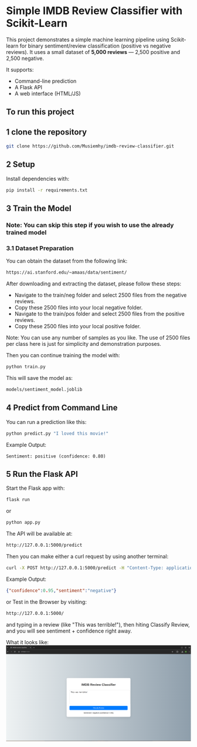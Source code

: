 # Simple IMDB Review Classifier with Scikit-Learn

This project demonstrates a simple machine learning pipeline using Scikit-learn for binary sentiment/review classification (positive vs negative reviews). It uses a small dataset of **5,000 reviews** — 2,500 positive and 2,500 negative. 

It supports:
- Command-line prediction
- A Flask API
- A web interface (HTML/JS)

## To run this project

## 1 clone the repository

```bash
git clone https://github.com/Musiemhy/imdb-review-classifier.git
```

## 2 Setup
Install dependencies with:
```bash
pip install -r requirements.txt
```

## 3 Train the Model
### Note: You can skip this step if you wish to use the already trained model

### 3.1 Dataset Preparation
You can obtain the dataset from the following link:
```bash
https://ai.stanford.edu/~amaas/data/sentiment/ 
```
After downloading and extracting the dataset, please follow these steps:
- Navigate to the train/neg folder and select 2500 files from the negative reviews.
- Copy these 2500 files into your local negative folder.
- Navigate to the train/pos folder and select 2500 files from the positive reviews.
- Copy these 2500 files into your local positive folder.

Note: You can use any number of samples as you like. The use of 2500 files per class here is just for simplicity and demonstration purposes.

Then you can continue training the model with:
```bash
python train.py
```

This will save the model as:
```bash
models/sentiment_model.joblib
```

## 4 Predict from Command Line
You can run a prediction like this:
```bash
python predict.py "I loved this movie!"
```

Example Output:
```
Sentiment: positive (confidence: 0.80)
```

## 5 Run the Flask API

Start the Flask app with: 

```bash
flask run
```
or 

```bash
python app.py
```

The API will be available at:
```bash
http://127.0.0.1:5000/predict
```

Then you can make either a curl request by using another terminal:
```bash
curl -X POST http://127.0.0.1:5000/predict -H "Content-Type: application/json" -d '{"text":"This was terrible!"}'
```

Example Output:
```json
{"confidence":0.95,"sentiment":"negative"}
```

or Test in the Browser by visiting: 
```bash
http://127.0.0.1:5000/
```
and typing in a review (like "This was terrible!"), then hiting Classify Review, and you will see sentiment + confidence right away.

What it looks like:
![alt text](image.png)